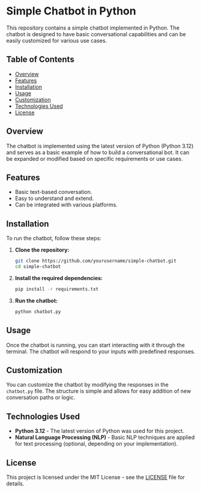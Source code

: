 # Simple Chatbot in Python

This repository contains a simple chatbot implemented in Python. The chatbot is designed to have basic conversational capabilities and can be easily customized for various use cases.

## Table of Contents

- [Overview](#overview)
- [Features](#features)
- [Installation](#installation)
- [Usage](#usage)
- [Customization](#customization)
- [Technologies Used](#technologies-used)
- [License](#license)

## Overview

The chatbot is implemented using the latest version of Python (Python 3.12) and serves as a basic example of how to build a conversational bot. It can be expanded or modified based on specific requirements or use cases.

## Features

- Basic text-based conversation.
- Easy to understand and extend.
- Can be integrated with various platforms.

## Installation

To run the chatbot, follow these steps:

1. **Clone the repository:**

    ```bash
    git clone https://github.com/yourusername/simple-chatbot.git
    cd simple-chatbot
    ```

2. **Install the required dependencies:**

    ```bash
    pip install -r requirements.txt
    ```

3. **Run the chatbot:**

    ```bash
    python chatbot.py
    ```

## Usage

Once the chatbot is running, you can start interacting with it through the terminal. The chatbot will respond to your inputs with predefined responses.

## Customization

You can customize the chatbot by modifying the responses in the `chatbot.py` file. The structure is simple and allows for easy addition of new conversation paths or logic.

## Technologies Used

- **Python 3.12** - The latest version of Python was used for this project.
- **Natural Language Processing (NLP)** - Basic NLP techniques are applied for text processing (optional, depending on your implementation).

## License

This project is licensed under the MIT License - see the [LICENSE](LICENSE) file for details.
